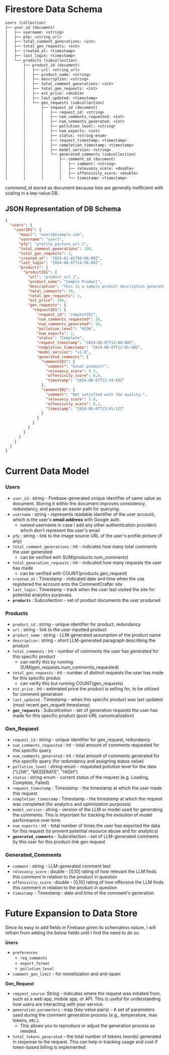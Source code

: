 # Firestore Data Schema

```lisp
users (collection)
├── user_id (document)
│   ├── username: <string>
│   ├── pfp: <string_url>
│   ├── total_comment_generations: <int>
│   ├── total_gen_requests: <int>
│   ├── created_at: <timestamp>
│   ├── last_login: <timestamp>
│   └── products (subcollection)
│       ├── product_id (document)
│       │   ├── url: <string_url>
│       │   ├── product_name: <string>
│       │   ├── description: <string>
│       │   ├── total_comment_generations: <int>
│       │   ├── total_gen_requests: <int>
│       │   ├── est_price: <double>
│       │   ├── last_updated: <timestamp>
│       │   └── gen_requests (subcollection)
│       │       ├── request_id (document)
│       │       │   ├── request_id: <string>
│       │       │   ├── num_comments_requested: <int>
│       │       │   ├── num_comments_generated: <int>
│       │       │   ├── pollution_level: <string>
│       │       │   ├── num_exports: <int>
│       │       │   ├── status: <string-enum>
│       │       │   ├── request_timestamp: <timestamp>
│       │       │   ├── completion_timestamp: <timestamp>
│       │       │   ├── model_version: <string>
│       │       │   └── generated_comments (subcollection)
│       │       │       ├── comment_id (document)
│       │       │       │   ├── comment: <string>
│       │       │       │   ├── relevancy_score: <double>
│       │       │       │   ├── offensivity_score: <double>
│       │       │       │   └── timestamp: <timestamp>
```

_commend_id_ stored as document because lists are generally inefficient with scaling in a key-value DB.

## JSON Representation of DB Schema

```json
{
  "users": {
    "userID1": {
      "email": "user1@example.com",
      "username": "user1",
      "pfp": "profile_picture_url_1",
      "total_comment_generations": 100,
      "total_gen_requests": 1,
      "created_at": "2024-01-01T00:00:00Z",
      "last_login": "2024-08-07T14:56:00Z",
      "products": {
        "productID1": {
          "url": "product_url_1",
          "product_name": "Sample Product",
          "description": "This is a sample product description generated by LLM.",
          "total_comments": 50,
          "total_gen_requests": 1,
          "est_price": 100,
          "gen_requests": {
            "requestID1": {
              "request_id": "requestID1",
              "num_comments_requested": 10,
              "num_comments_generated": 10,
              "pollution_level": "HIGH",
              "num_exports": 1,
              "status": "Complete",
              "request_timestamp": "2024-08-07T12:00:00Z",
              "completion_timestamp": "2024-08-07T12:05:00Z",
              "model_version": "v1.0",
              "generated_comments": {
                "commentID1": {
                  "comment": "Great product!",
                  "relevancy_score": 9.5,
                  "offensivity_score": 0.0,
                  "timestamp": "2024-08-07T12:34:56Z"
                },
                "commentID2": {
                  "comment": "Not satisfied with the quality.",
                  "relevancy_score": 5.0,
                  "offensivity_score": 0.1,
                  "timestamp": "2024-08-07T13:45:12Z"
                }
              }
            }
          }
        }
      }
    }
  }
}
```

# Current Data Model

### **Users**
- `user_id` : string - Firebase-generated unique identifier of same value as document. Storing it within the document improves consistency, redundancy, and paves an easier path for querying.
- `username` : string - represents readable identifier of the user account, which is the user's **email address** with Google auth.
    - named username in case I add any other authentication providers which don't represent the user's email
- `pfp` : string - link to the image source URL of the user's profile picture (if any)
- `total_comment_generations` : int - indicates how many total comments the user generated
    - can be verified with SUM(products.num_comments)
- `total_generation_requests` : int - indicated how many requests the user has made
    - can be verified with COUNT(products.gen_request)
- `created_at` : Timestamp - indicated date and time when the use registered the account onto the CommentCrafter site
- `last_login` : Timestamp - track when the user last visited the site for potential analytics purposes.
- **`products`** : Subcollection - set of product documents the user produced

### **Products**
- `product_id` : string - unique identifier for product, redundancy
- `url` : string - link to the user-inputted product
- `product_name` : string - LLM-generated assumption of the product name 
- `description` : string - short LLM-generated paragraph describing the product
- `total_comments` : int - number of comments the user has generated for this specific product
    - can verify this by running SUM(gen_requests.num_comments_requested)
- `total_gen_requests` : int - number of distinct requests the user has made for this specific produc
    - can verify this but running COUNT(gen_requests)
- `est_price` : int - estimated price the product is selling for, to be utilized for comment generation
- `last_updated` : Timestamp - when this specific product was last updated (most recent gen_requett timestamp)
- **`gen_requests`** : Subcollcetion - set of generation requests the user has made for this specific product (post-URL canonicalization)

### **Gen_Request**
- `request_id` : string - unique identifier for gen_request, redundancy
- `num_comments_requested` : int - total amount of comments requested for this specific query
- `num_comments_generated` : int - total amount of comments generated for this specific query (for redundancy and assigning status value)
- `pollution_level` : string-enum - requested pollution level for the data ("LOW", "MODERATE", "HIGH")
- `status` : string-enum - current status of the request (e.g. Loading, Complete, Failed)
- `request_timestamp` : Timestamp - the timestamp at which the user made this request
- `completion_timestamp` : Timestamp - the timestamp at which the request was completed (for analytics and optimization purposes)
- `model_version` : string - version of the LLM or model used for generating the comments. This is important for tracking the evolution of model performance over time.
- `num_exports` : int - total number of times the user has exported the data for this request (to prevent potential resource abuse and for analytics)
- **`generated_comments`** - Subcollection - set of LLM-generated comments by this user for this product-link gen request


### **Generated_Comments**
- `comment` : string - LLM-generated comment text
- `relevancy_score` : double - [0,10] rating of how relevant the LLM finds this comment in relation to the product in question
- `offensivity_score` : double - [0,10] rating of how offensive the LLM finds this comment in relation to the product in question
- `timestamp` - Timestamp : date and time of the comment's generation

# Future Expansion to Data Store

Since its easy to add fields in Firebase given its schemaless nature, I will refrain from adding the below fields until I find the need to do so.

**Users**
- `preferences`
    - `req_comments`
    - `export_format`
    - `pollution_level`
- `comment_gen_limit` - for monetization and anti-spam

**Gen_Request**
- `request_source`: String - Indicates where the request was initiated from, such as a web app, mobile app, or API. This is useful for understanding how users are interacting with your service.
- `generation_parameters` : map (key-value pairs) - A set of parameters used during the comment generation process (e.g., temperature, max tokens, etc.).
  - This allows you to reproduce or adjust the generation process as needed.
- `total_tokens_generated` - the total number of tokens (words) generated in response to the request. This can help in tracking usage and cost if token-based billing is implemented.
